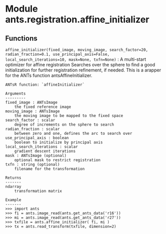 Module ants.registration.affine_initializer
===========================================

Functions
---------

    
`affine_initializer(fixed_image, moving_image, search_factor=20, radian_fraction=0.1, use_principal_axis=False, local_search_iterations=10, mask=None, txfn=None)`
:   A multi-start optimizer for affine registration
    Searches over the sphere to find a good initialization for further
    registration refinement, if needed.  This is a arapper for the ANTs
    function antsAffineInitializer.
    
    ANTsR function: `affineInitializer`
    
    Arguments
    ---------
    fixed_image : ANTsImage
        the fixed reference image
    moving_image : ANTsImage 
        the moving image to be mapped to the fixed space
    search_factor : scalar
        degree of increments on the sphere to search
    radian_fraction : scalar
        between zero and one, defines the arc to search over
    use_principal_axis : boolean
        boolean to initialize by principal axis
    local_search_iterations : scalar
        gradient descent iterations
    mask : ANTsImage (optional)
        optional mask to restrict registration
    txfn : string (optional)
        filename for the transformation
    
    Returns
    -------
    ndarray
        transformation matrix
    
    Example
    -------
    >>> import ants
    >>> fi = ants.image_read(ants.get_ants_data('r16'))
    >>> mi = ants.image_read(ants.get_ants_data('r27'))
    >>> txfile = ants.affine_initializer( fi, mi )
    >>> tx = ants.read_transform(txfile, dimension=2)